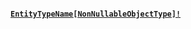 #### [`EntityTypeName`](#)<Bullet />[`[NonNullableObjectType]!`](docs/graphql/objects/non-nullable-object-type) <Bullet /><Badge class="secondary" text="non-null"/> <Badge class="secondary" text="object"/>
> 
> 